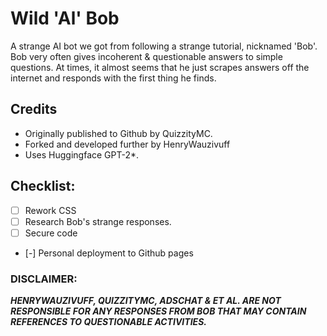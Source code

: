 # Wild 'Al' Bob
A strange AI bot we got from following a strange tutorial, nicknamed 'Bob'.
Bob very often gives incoherent & questionable answers to simple questions. 
At times, it almost seems that he just scrapes answers off the internet and responds with the first thing he finds.

## Credits
- Originally published to Github by QuizzityMC.
- Forked and developed further by HenryWauzivuff
- Uses Huggingface GPT-2*.

## Checklist:
- [ ] Rework CSS
- [ ] Research Bob's strange responses.
- [ ] Secure code
- [-] Personal deployment to Github pages

### DISCLAIMER: 
***HENRYWAUZIVUFF, QUIZZITYMC, ADSCHAT & ET AL. ARE NOT RESPONSIBLE FOR ANY RESPONSES FROM BOB THAT MAY CONTAIN REFERENCES TO QUESTIONABLE ACTIVITIES.***
